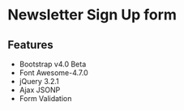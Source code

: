 # Newsletter Sign Up form

## Features
- Bootstrap v4.0 Beta
- Font Awesome-4.7.0
- jQuery 3.2.1
- Ajax JSONP
- Form Validation
